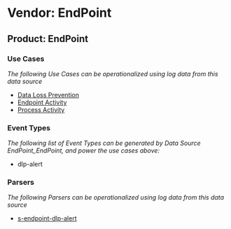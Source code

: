 Vendor: EndPoint
================
Product: EndPoint
-----------------

### Use Cases

_The following Use Cases can be operationalized using log data from this data source_

* [Data Loss Prevention](../UseCases/usecase_data_loss_prevention.md)
* [Endpoint Activity](../UseCases/usecase_endpoint_activity.md)
* [Process Activity](../UseCases/usecase_process_activity.md)


### Event Types

_The following list of Event Types can be generated by Data Source EndPoint_EndPoint, and power the use cases above:_

- dlp-alert


### Parsers

_The following Parsers can be operationalized using log data from this data source_

* [s-endpoint-dlp-alert](../Parsers/parserContent_s-endpoint-dlp-alert.md)
